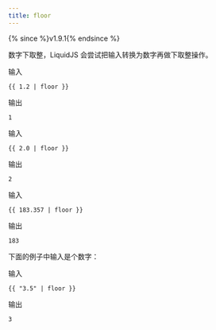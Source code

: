```yaml
---
title: floor
---
```


{% since %}v1.9.1{% endsince %}

数字下取整，LiquidJS 会尝试把输入转换为数字再做下取整操作。

输入
```liquid
{{ 1.2 | floor }}
```

输出
```text
1
```

输入
```liquid
{{ 2.0 | floor }}
```

输出
```text
2
```

输入
```liquid
{{ 183.357 | floor }}
```

输出
```text
183
```

下面的例子中输入是个数字：

输入
```liquid
{{ "3.5" | floor }}
```

输出
```text
3
```
